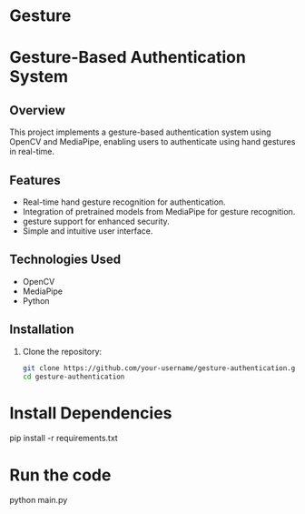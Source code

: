 # Gesture
# Gesture-Based Authentication System



## Overview

This project implements a gesture-based authentication system using OpenCV and MediaPipe, enabling users to authenticate using hand gestures in real-time.

## Features

- Real-time hand gesture recognition for authentication.
- Integration of pretrained models from MediaPipe for gesture recognition.
- gesture support for enhanced security.
- Simple and intuitive user interface.

## Technologies Used

- OpenCV
- MediaPipe
- Python

## Installation

1. Clone the repository:
   ```bash
   git clone https://github.com/your-username/gesture-authentication.git
   cd gesture-authentication
   
# Install Dependencies
pip install -r requirements.txt

# Run the code
python main.py


